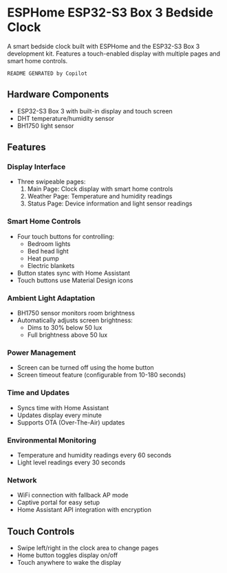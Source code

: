 # ESPHome ESP32-S3 Box 3 Bedside Clock

A smart bedside clock built with ESPHome and the ESP32-S3 Box 3 development kit. Features a touch-enabled display with multiple pages and smart home controls.

    README GENRATED by Copilot

## Hardware Components
- ESP32-S3 Box 3 with built-in display and touch screen
- DHT temperature/humidity sensor
- BH1750 light sensor

## Features

### Display Interface
- Three swipeable pages:
  1. Main Page: Clock display with smart home controls
  2. Weather Page: Temperature and humidity readings
  3. Status Page: Device information and light sensor readings

### Smart Home Controls
- Four touch buttons for controlling:
  - Bedroom lights
  - Bed head light
  - Heat pump
  - Electric blankets
- Button states sync with Home Assistant
- Touch buttons use Material Design icons

### Ambient Light Adaptation
- BH1750 sensor monitors room brightness
- Automatically adjusts screen brightness:
  - Dims to 30% below 50 lux
  - Full brightness above 50 lux

### Power Management
- Screen can be turned off using the home button
- Screen timeout feature (configurable from 10-180 seconds)

### Time and Updates
- Syncs time with Home Assistant
- Updates display every minute
- Supports OTA (Over-The-Air) updates

### Environmental Monitoring
- Temperature and humidity readings every 60 seconds
- Light level readings every 30 seconds

### Network
- WiFi connection with fallback AP mode
- Captive portal for easy setup
- Home Assistant API integration with encryption

## Touch Controls
- Swipe left/right in the clock area to change pages
- Home button toggles display on/off
- Touch anywhere to wake the display
